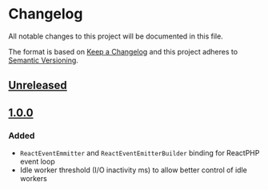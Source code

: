 # Changelog
All notable changes to this project will be documented in this file.

The format is based on [Keep a Changelog](http://keepachangelog.com/en/1.0.0/)
and this project adheres to [Semantic Versioning](http://semver.org/spec/v2.0.0.html).

## [Unreleased]

## [1.0.0]
### Added
- `ReactEventEmmitter` and `ReactEventEmitterBuilder` binding for ReactPHP event loop
- Idle worker threshold (I/O inactivity ms) to allow better control of idle workers

[Unreleased]: https://github.com/ecomdev/reactive-socket-react/compare/1.0.0...HEAD
[1.0.0]: https://github.com/ecomdev/reactive-socket-react/compare/4b825dc642cb6eb9a060e54bf8d69288fbee4904...1.0.0
